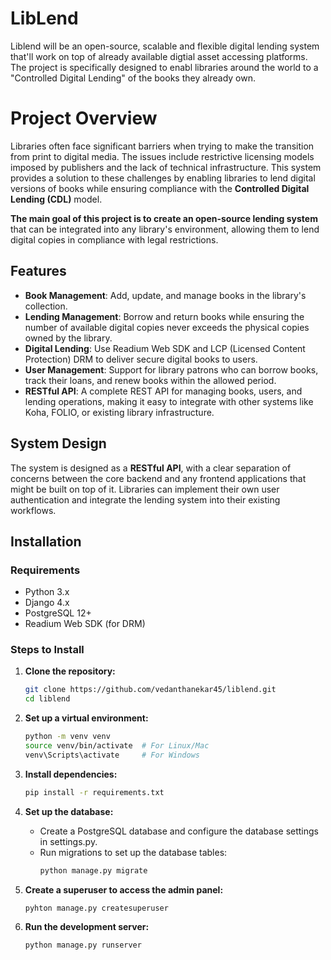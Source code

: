 # LibLend

Liblend will be an open-source, scalable and flexible digital lending system that'll work on top of already available digtial asset accessing platforms. The project is specifically designed to enabl libraries around the world to a "Controlled Digital Lending" of the books they already own.

# Project Overview

Libraries often face significant barriers when trying to make the transition from print to digital media. The issues include restrictive licensing models imposed by publishers and the lack of technical infrastructure. This system provides a solution to these challenges by enabling libraries to lend digital versions of books while ensuring compliance with the **Controlled Digital Lending (CDL)** model.

**The main goal of this project is to create an open-source lending system** that can be integrated into any library's environment, allowing them to lend digital copies in compliance with legal restrictions.

## Features

- **Book Management**: Add, update, and manage books in the library's collection.
- **Lending Management**: Borrow and return books while ensuring the number of available digital copies never exceeds the physical copies owned by the library.
- **Digital Lending**: Use Readium Web SDK and LCP (Licensed Content Protection) DRM to deliver secure digital books to users.
- **User Management**: Support for library patrons who can borrow books, track their loans, and renew books within the allowed period.
- **RESTful API**: A complete REST API for managing books, users, and lending operations, making it easy to integrate with other systems like Koha, FOLIO, or existing library infrastructure.

## System Design

The system is designed as a **RESTful API**, with a clear separation of concerns between the core backend and any frontend applications that might be built on top of it. Libraries can implement their own user authentication and integrate the lending system into their existing workflows.

## Installation

### Requirements

- Python 3.x
- Django 4.x
- PostgreSQL 12+
- Readium Web SDK (for DRM)

### Steps to Install

1. **Clone the repository:**

   ```bash
   git clone https://github.com/vedanthanekar45/liblend.git
   cd liblend

2. **Set up a virtual environment:**

   ```bash
   python -m venv venv
   source venv/bin/activate  # For Linux/Mac
   venv\Scripts\activate     # For Windows

3. **Install dependencies:**

   ```bash
   pip install -r requirements.txt

4. **Set up the database:**

   - Create a PostgreSQL database and configure the database settings in settings.py.
   - Run migrations to set up the database tables:
     ```bash
     python manage.py migrate

5. **Create a superuser to access the admin panel:**

   ```bash
   pyhton manage.py createsuperuser

6. **Run the development server:**

   ```bash
   python manage.py runserver
